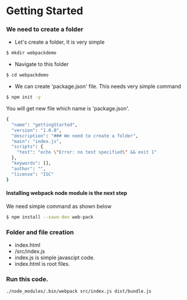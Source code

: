 # Getting Started

### We need to create a folder

 - Let's create a folder, It is very simple
 
```sh
$ mkdir webpackdemo
```
- Navigate to this folder

```sh
$ cd webpackdemo
```

- We can create 'package.json' file. This needs very simple command

```sh
$ npm init -y
```
You will get new file which name is 'package.json'.

```sh
{
  "name": "gettingStarted",
  "version": "1.0.0",
  "description": "### We need to create a folder",
  "main": "index.js",
  "scripts": {
    "test": "echo \"Error: no test specified\" && exit 1"
  },
  "keywords": [],
  "author": "",
  "license": "ISC"
}
```
#### Installing webpack node module is the next step

We need simple command as shown below 

```sh
$ npm install --save-dev web-pack

```

### Folder and file creation

- index.html
- /src/index.js
- index.js is simple javascipt code.
- index.html is root files.

### Run this code.

```sh
./node_modules/.bin/webpack src/index.js dist/bundle.js
```
 
